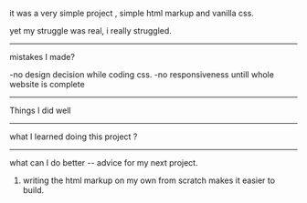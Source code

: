 

it was a very simple project , simple html markup and vanilla css.

yet  my struggle was real, i really struggled.



-----------------------------
mistakes I made?

-no design decision while coding css. 
-no responsiveness untill whole website is complete


-------------
Things I did well



-------
what I learned doing this project ?


-----
what can I do better -- advice for my next project. 

1. writing the html markup on my own from scratch makes it easier to build.